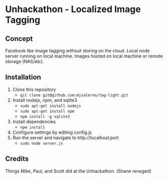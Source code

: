 # Unhackathon - Localized Image Tagging

## Concept
Facebook like image tagging without storing on the cloud. Local node server running on local machine. Images hosted on local machine or remote storage (NAS/etc).

## Installation

1. Clone this repository
	* `git clone git@github.com:mjsalerno/tag-light.git`
2. Install nodejs, npm, and sqlite3
	* `sudo apt-get install nodejs`
	* `sudo apt-get install npm`
    * `npm install -g sqlite3`
3. Install dependencies
	* `npm install`
4. Configure settings by editing config.js
5. Run the server and navigate to http://localhost:port
	* `sudo node server.js`

## Credits
Things Mike, Paul, and Scott did at the Unhackathon. (Shane reneged)
